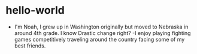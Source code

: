 # hello-world
- I'm Noah, I grew up in Washington originally but moved to Nebraska in around 4th grade. I know Drastic change right? 
-I enjoy playing fighting games competitively traveling around the country facing some of my best friends.
